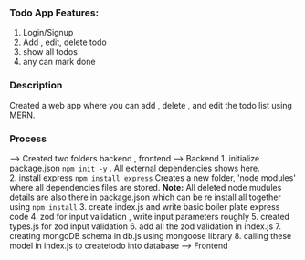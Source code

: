 
### Todo App Features:
1. Login/Signup
2. Add , edit, delete todo
3. show all todos
4. any can mark done


### Description
Created a web app where you can add , delete , and edit the todo list using MERN.

### Process
--> Created two folders backend , frontend 
--> Backend 
    1. initialize package.json `npm init -y` . All external dependencies shows here.  
    2. install express `npm install express` Creates a new folder, 'node modules' where all dependencies files are stored.
    __Note:__ All deleted node mudules details are also there in package.json which can be re install all together using `npm install`
    3. create index.js and write basic boiler plate express code
    4. zod for input validation , write input parameters roughly
    5. created types.js for zod input validation
    6. add all the zod validation in index.js
    7. creating mongoDB schema in db.js using mongoose library
    8. calling these model in index.js to createtodo into database
--> Frontend 